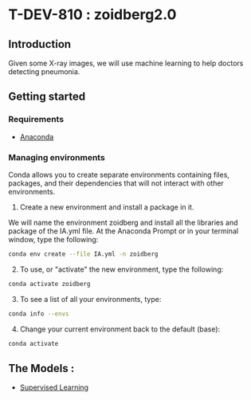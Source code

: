 # T-DEV-810 : zoidberg2.0

## Introduction

Given some X-ray images, we will use machine learning to help doctors detecting pneumonia.

## Getting started

### Requirements

- [Anaconda](https://docs.conda.io/projects/conda/en/latest/user-guide/install/index.html)

### Managing environments

Conda allows you to create separate environments containing files, packages, and their dependencies that will not interact with other environments.

1. Create a new environment and install a package in it.

We will name the environment zoidberg and install all the libraries and package of the IA.yml file. At the Anaconda Prompt or in your terminal window, type the following:
```bash
conda env create --file IA.yml -n zoidberg
```

2. To use, or "activate" the new environment, type the following:

```bash
conda activate zoidberg
```

3. To see a list of all your environments, type:

```bash
conda info --envs
```

4. Change your current environment back to the default (base): 

```bash
conda activate
```

## The Models :

- [Supervised Learning](SVM/)

